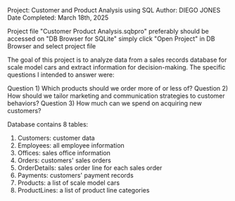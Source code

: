Project: Customer and Product Analysis using SQL
Author: DIEGO JONES
Date Completed: March 18th, 2025

Project file "Customer Product Analysis.sqbpro" preferably should be accessed on "DB Browser for SQLite" simply click "Open Project" in DB Browser and select project file

The goal of this project is to analyze data from a sales records database for scale model cars and extract information for decision-making. 
The specific questions I intended to answer were:

Question 1) Which products should we order more of or less of?
Question 2) How should we tailor marketing and communication strategies to customer behaviors?
Question 3) How much can we spend on acquiring new customers?

Database contains 8 tables:
1)	Customers: customer data
2)	Employees: all employee information
3)	Offices: sales office information
4)	Orders: customers' sales orders
5)	OrderDetails: sales order line for each sales order
6)	Payments: customers' payment records
7)	Products: a list of scale model cars
8)	ProductLines: a list of product line categories
